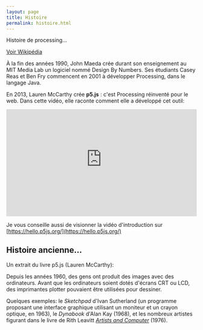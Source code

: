 ```yaml
---
layout: page
title: Histoire
permalink: histoire.html
---
```


Histoire de processing...

[Voir Wikipédia](https://fr.wikipedia.org/wiki/Processing)

À la fin des années 1990, John Maeda crée durant son enseignement au MIT Media Lab un logiciel nommé Design By Numbers. Ses étudiants Casey Reas et Ben Fry commencent en 2001 à développer Processing, dans le langage Java.

En 2013, Lauren McCarthy crée **p5.js** : c'est Processing réinventé pour le web. Dans cette vidéo, elle raconte comment elle a développé cet outil:

<iframe width="100%" style="aspect-ratio: 16 / 9" src="https://www.youtube-nocookie.com/embed/1k3X4DLDHdc?si=LCPXeaPWaT2O-_-e" title="YouTube video player" frameborder="0" allow="accelerometer; autoplay; clipboard-write; encrypted-media; gyroscope; picture-in-picture; web-share" allowfullscreen></iframe>

Je vous conseille aussi de visionner la vidéo d'introduction sur [https://hello.p5js.org/](https://hello.p5js.org/)

## Histoire ancienne...

Un extrait du livre p5.js (Lauren McCarthy):

Depuis les années 1960, des gens ont produit des images avec des ordinateurs. Avant que les ordinateurs soient dotés d'écrans CRT ou LCD, des imprimantes plotter pouvaient être utilisées pour dessiner.

Quelques exemples: le *Sketchpad* d'Ivan Sutherland (un programme proposant une interface graphique utilisant un moniteur et un crayon optique, en 1963), le *Dynabook* d'Alan Kay (1968), et les nombreux artistes figurant dans le livre de Rith Leavitt *[Artists and Computer](https://www.atariarchives.org/artist/)* (1976).

